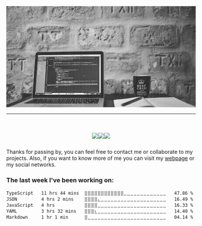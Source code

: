 <img src="https://github.com/malkam03/malkam03/raw/master/banner.gif">
<hr>
<h1 align='center'><img src="https://media.giphy.com/media/QUGaZjSNS86NmxRKs4/giphy.gif" width="30%"><img src="https://media.giphy.com/media/efCS5REFGnkl66tWtb/giphy.gif" width="30%"><img src="https://media.giphy.com/media/RM0Csu9TY1yqyyqvwR/giphy.gif" width="30%"></h1>
Thanks for passing by, you can feel free to contact me or collaborate to my projects. Also, if you want to know more of me you can visit my <a href="http://malcolmdavis.xyz/">webpage</a> or my social networks.

### The last week I've been working on:

<!--START_SECTION:waka-->
```text
TypeScript   11 hrs 44 mins  ⣿⣿⣿⣿⣿⣿⣿⣿⣿⣿⣿⣿⣀⣀⣀⣀⣀⣀⣀⣀⣀⣀⣀⣀⣀   47.86 % 
JSON         4 hrs 2 mins    ⣿⣿⣿⣿⣄⣀⣀⣀⣀⣀⣀⣀⣀⣀⣀⣀⣀⣀⣀⣀⣀⣀⣀⣀⣀   16.49 % 
JavaScript   4 hrs           ⣿⣿⣿⣿⣀⣀⣀⣀⣀⣀⣀⣀⣀⣀⣀⣀⣀⣀⣀⣀⣀⣀⣀⣀⣀   16.33 % 
YAML         3 hrs 32 mins   ⣿⣿⣿⣆⣀⣀⣀⣀⣀⣀⣀⣀⣀⣀⣀⣀⣀⣀⣀⣀⣀⣀⣀⣀⣀   14.40 % 
Markdown     1 hr 1 min      ⣿⣀⣀⣀⣀⣀⣀⣀⣀⣀⣀⣀⣀⣀⣀⣀⣀⣀⣀⣀⣀⣀⣀⣀⣀   04.14 % 
```
<!--END_SECTION:waka-->
